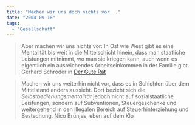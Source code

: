 ```yaml
---
title: "Machen wir uns doch nichts vor..."
date: "2004-09-18"
tags:
  - "Gesellschaft"
---
```


> Aber machen wir uns nichts vor: In Ost wie West gibt es eine Mentalität bis weit in die Mittelschicht hinein, dass man staatliche Leistungen mitnimmt, wo man sie kriegen kann, auch wenn es eigentlich ein ausreichendes Arbeitseinkommen in der Familie gibt.
> Gerhard Schröder in [Der Gute Rat](http://www.guter-rat.de/content/thema/48.html)

> Machen wir uns weiterhin nicht vor, dass es in Schichten über dem Mittelstand anders aussieht. Dort bezieht sich die _Selbstbedienungsmentalität_ jedoch nicht auf sozialstaatliche Leistungen, sondern auf Subventionen, Steuergeschenke und weitergehend in den illegalen Bereich auf Steuerhinterziehung und Bestechung.
> Nico Brünjes, eben auf dem Klo
